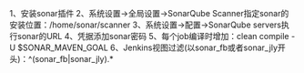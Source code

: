 1、安装sonar插件
2、系统设置->全局设置->SonarQube Scanner指定sonar的安装位置：/home/sonar/scanner
3、系统设置->配置->SonarQube servers执行sonar的URL
4、凭据添加sonar密码
5、每个job编译时增加：clean compile -U $SONAR_MAVEN_GOAL
6、Jenkins视图过滤(以sonar_fb或者sonar_jly开头)：^(sonar_fb|sonar_jly).*